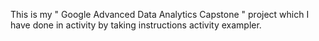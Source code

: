 This is my " Google Advanced Data Analytics Capstone " project which I have done in activity by taking instructions activity exampler.

